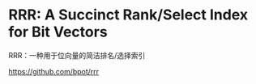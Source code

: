# RRR: A Succinct Rank/Select Index for Bit Vectors

RRR：一种用于位向量的简洁排名/选择索引

https://github.com/bpot/rrr
